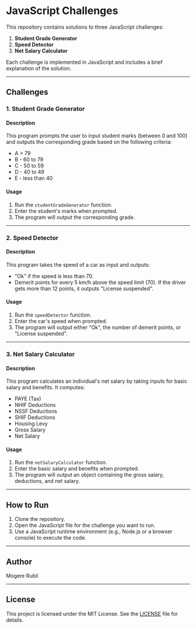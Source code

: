 

# JavaScript Challenges

This repository contains solutions to three JavaScript challenges:

1. **Student Grade Generator**
2. **Speed Detector**
3. **Net Salary Calculator**

Each challenge is implemented in JavaScript and includes a brief explanation of the solution.

---

## Challenges

### 1. Student Grade Generator

#### Description
This program prompts the user to input student marks (between 0 and 100) and outputs the corresponding grade based on the following criteria:
- A > 79
- B - 60 to 79
- C - 50 to 59
- D - 40 to 49
- E - less than 40

#### Usage
1. Run the `studentGradeGenerator` function.
2. Enter the student's marks when prompted.
3. The program will output the corresponding grade.

---

### 2. Speed Detector

#### Description
This program takes the speed of a car as input and outputs:
- "Ok" if the speed is less than 70.
- Demerit points for every 5 km/h above the speed limit (70). If the driver gets more than 12 points, it outputs "License suspended".

#### Usage
1. Run the `speedDetector` function.
2. Enter the car's speed when prompted.
3. The program will output either "Ok", the number of demerit points, or "License suspended".

---

### 3. Net Salary Calculator

#### Description
This program calculates an individual's net salary by taking inputs for basic salary and benefits. It computes:
- PAYE (Tax)
- NHIF Deductions
- NSSF Deductions
- SHIF Deductions
- Housing Levy
- Gross Salary
- Net Salary

#### Usage
1. Run the `netSalaryCalculator` function.
2. Enter the basic salary and benefits when prompted.
3. The program will output an object containing the gross salary, deductions, and net salary.

---

## How to Run
1. Clone the repository.
2. Open the JavaScript file for the challenge you want to run.
3. Use a JavaScript runtime environment (e.g., Node.js or a browser console) to execute the code.

---

## Author
Mogere Rubil

---

## License
This project is licensed under the MIT License. See the [LICENSE](LICENSE) file for details.
